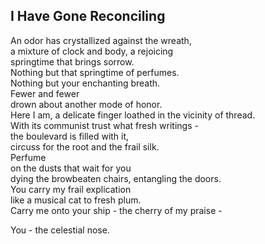 I Have Gone Reconciling
-----------------------
An odor has crystallized against the wreath,  
a mixture of clock and body, a rejoicing  
springtime that brings sorrow.  
Nothing but that springtime of perfumes.  
Nothing but your enchanting breath.  
Fewer and fewer  
drown about another mode of honor.  
Here I am, a delicate finger loathed in the vicinity of thread.  
With its communist trust what fresh writings -  
the boulevard is filled with it,  
circuss for the root and the frail silk.  
Perfume  
on the dusts that wait for you  
dying the browbeaten chairs, entangling the doors.  
You carry my frail explication  
like a musical cat to fresh plum.  
Carry me onto your ship - the cherry of my praise -  
  
You - the celestial nose.  
